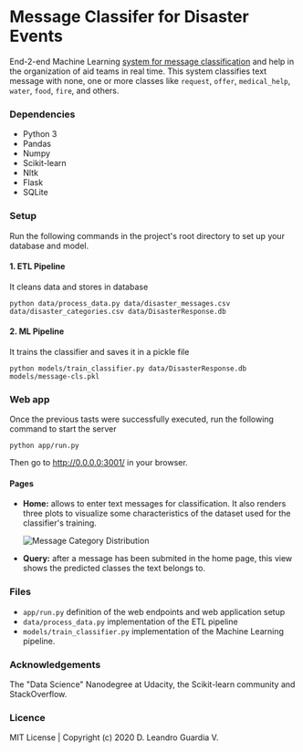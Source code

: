 # Message Classifer for Disaster Events

End-2-end Machine Learning [system for message classification](https://github.com/leanguardia/disaster-message-classifier) and help in the organization of aid teams in
real time. This system classifies text message with none, one or more classes like `request`,
`offer`, `medical_help`, `water`, `food`, `fire`, and others.

### Dependencies
- Python 3
- Pandas
- Numpy
- Scikit-learn
- Nltk
- Flask
- SQLite

### Setup
Run the following commands in the project's root directory to set up your database and model.

#### 1. ETL Pipeline
It cleans data and stores in database

`python data/process_data.py data/disaster_messages.csv data/disaster_categories.csv data/DisasterResponse.db`

#### 2. ML Pipeline
It trains the classifier and saves it in a pickle file

`python models/train_classifier.py data/DisasterResponse.db models/message-cls.pkl`

### Web app
Once the previous tasts were successfully executed, run the following command to start the server

`python app/run.py`

Then go to http://0.0.0.0:3001/ in your browser.

#### Pages

- **Home:** allows to enter text messages for classification. It also renders three plots to
  visualize some characteristics of the dataset used for the classifier's training.

  ![Message Category Distribution]('app/message_distribution.png')
  
- **Query:** after a message has been submited in the home page, this view shows the
  predicted classes the text belongs to.

### Files

- `app/run.py` definition of the web endpoints and web application setup
- `data/process_data.py` implementation of the ETL pipeline
- `models/train_classifier.py` implementation of the Machine Learning pipeline.

### Acknowledgements
The "Data Science" Nanodegree at Udacity, the Scikit-learn community and StackOverflow.

### Licence
MIT License | Copyright (c) 2020 D. Leandro Guardia V.